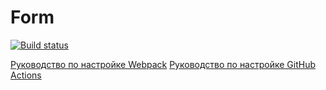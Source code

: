 # Form

[![Build status](https://ci.appveyor.com/api/projects/status/4lnevie26kaaexik?svg=true)](https://ci.appveyor.com/project/korobprog/form)


[Руководство по настройке Webpack](https://webpack.js.org/guides/)
[Руководство по настройке GitHub Actions](https://docs.github.com/en/actions/quickstart)
